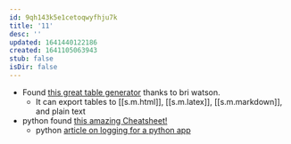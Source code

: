 ```yaml
---
id: 9qh143k5e1cetoqwyfhju7k
title: '11'
desc: ''
updated: 1641440122186
created: 1641105063943
stub: false
isDir: false
---
```



- Found [this great table generator](https://www.tablesgenerator.com/markdown_tables) thanks to bri watson.
  - It can export tables to [[s.m.html]], [[s.m.latex]], [[s.m.markdown]], and plain text
- python found [this amazing Cheatsheet!](https://github.com/gto76/python-cheatsheet)
  - python [article on logging for a python app](https://towardsdatascience.com/the-reusable-python-logging-template-for-all-your-data-science-apps-551697c8540)

